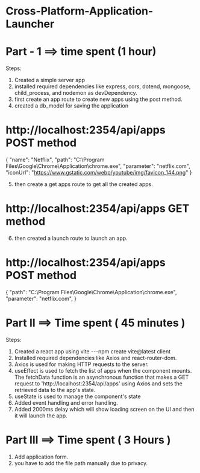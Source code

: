 # Cross-Platform-Application-Launcher

# Part - 1 ==> time spent (1 hour)

Steps:

1) Created a simple server app
2) installed required dependencies like express, cors, dotend, mongoose, child_process, and nodemon as devDependency.
3) first create an app route to create new apps using the post method.
4) created a db_model for saving the application


# http://localhost:2354/api/apps POST method
{ 
  "name": "Netflix",
  "path": "C:\\Program Files\\Google\\Chrome\\Application\\chrome.exe",
  "parameter": "netflix.com",
  "iconUrl": "https://www.gstatic.com/webp/youtube/img/favicon_144.png"
}

5) then create a get apps route to get all the created apps.
# http://localhost:2354/api/apps GET method

6) then created a launch route to launch an app.
# http://localhost:2354/api/apps POST method

{
  "path": "C:\\Program Files\\Google\\Chrome\\Application\\chrome.exe",
  "parameter": "netflix.com",
}


# Part II ==> Time spent ( 45 minutes )

Steps:

1) Created a react app using vite ---npm create vite@latest client
2) Installed required dependencies like Axios and react-router-dom.
3) Axios is used for making HTTP requests to the server.
4) useEffect is used to fetch the list of apps when the component mounts. The fetchData function is an asynchronous function that makes a GET request to 'http://localhost:2354/api/apps' using Axios and sets the retrieved data to the app's state.
5) useState is used to manage the component's state
6) Added event handling and error handling.
7) Added 2000ms delay which will show loading screen on the UI and then it will launch the app. 

# Part III ==> Time spent ( 3 Hours )

1) Add application form.
2) you have to add the file path manually due to privacy.

